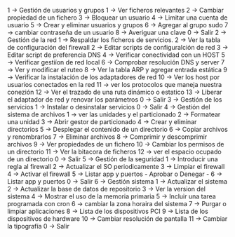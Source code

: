 1 -> Gestión de usuarios y grupos
    1 -> Ver ficheros relevantes
    2 -> Cambiar propiedad de un fichero
    3 -> Bloquear un usuario
    4 -> Limitar una cuenta de usuario
    5 -> Crear y eliminar usuarios y grupos
    6 -> Agregar al grupo sudo
    7 -> cambiar contraseña de un usuario
    8 -> Averiguar una clave
    0 -> Salir
2 -> Gestión de la red
    1  -> Respaldar los ficheros de servicios.
    2  -> Ver la tabla de configuración del firewall
    2  -> Editar scripts de configuralción de red
    3 -> Editar script de preferencia DNS
    4 -> Verificar conectividad con un HOST
    5 -> Verificar gestiíon de red local
    6 -> Comprobar resolución DNS y server
    7 -> Ver y modificar el ruteo
    8 -> Ver la tabla ARP y agregar entrada estática
    9 -> Verificar la instalación de los adaptadores de red
    10 -> Ver los host por usuarios conectados en la red
    11 -> ver los protocolos que maneja nuestra conezión
    12 -> Ver el trazado de una ruta dinámico o estatico
    13 -> Liberar el adaptador de red y renovar los parámetros
    0 -> Salir
3 -> Gestión de los servicios
    1  -> Instalar o desinstalar servicios
    0  -> Salir
4 -> Gestión del sistema de archivos
    1  -> ver las unidades y el particionado
    2  -> Formatear una unidad
    3  -> Abrir gestor de particionado
    4  -> Crear y eliminar directorios
    5  -> Desplegar el contenido de un directorio
    6  -> Copiar archivos y renombrarlos
    7  -> Eliminar archivos
    8  -> Comprimir y descomprimir archivos
    9  -> Ver propiedades de un fichero
    10 -> Cambiar los permisos de un directorio
    11 -> Ver la bitacora de ficheros
    12 -> ver el espacio ocupado de un directorio
    0  -> Salir
5 -> Gestión de la seguridad
    1  -> Introducir una regla al firewall
    2  -> Actualizar el SO periodicamente
    3  -> Limpiar el firewall
    4  -> Activar el firewall
    5  -> Listar app y puertos - Aprobar o Denegar -
    6  -> Listar app y puertos
    0  -> Salir
6 -> Gestión sistema
    1  -> Actualizar el sistema
    2  -> Actualizar la base de datos de repositorio
    3  -> Ver la version del sistema
    4  -> Mostrar el uso de la memoria primaria
    5  -> Incluir una tarea programada con cron
    6  -> cambiar la zona horaira del sistema
    7  -> Purgar o limpiar aplicaciones
    8  -> Lista de los dispositivos PCI
    9 -> Lista de los dispositivos de hardware
    10 -> Cambiar resolución de pantalla
    11 -> Cambiar la tipografía
    0  -> Salir